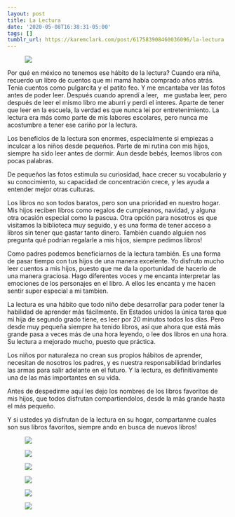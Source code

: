 ```yaml
---
layout: post
title: La Lectura
date: '2020-05-08T16:38:31-05:00'
tags: []
tumblr_url: https://karemclark.com/post/617583908460036096/la-lectura
---
```

<figure class="tmblr-full" data-orig-height="5104" data-orig-width="7952"><img src="https://64.media.tumblr.com/715190eb173a04440487a5deb3666af2/8ecf1a9aceae6a6e-42/s540x810/9aa23691f3b737815484db297d292e659567f272.jpg" data-orig-height="5104" data-orig-width="7952"></figure>

Por qué en méxico no tenemos ese hábito de la lectura? Cuando era niña, recuerdo un libro de cuentos que mi mamá había comprado años atrás. Tenia cuentos como pulgarcita y el patito feo. Y me encantaba ver las fotos antes de poder leer. Después cuando aprendí a leer, &nbsp; me gustaba leer, pero después de leer el mismo libro me aburri y perdi el interes. Aparte de tener que leer en la escuela, la verdad es que nunca lei por entretenimiento. La lectura era más como parte de mis labores escolares, pero nunca me acostumbre a tener ese cariño por la lectura.&nbsp;

Los beneficios de la lectura son enormes, especialmente si empiezas a inculcar a los niños desde pequeños. Parte de mi rutina con mis hijos, siempre ha sido leer antes de dormir. Aun desde bebés, leemos libros con pocas palabras.&nbsp;

De pequeños las fotos estimula su curiosidad, hace crecer su vocabulario y su conocimiento, su capacidad de concentración crece, y les ayuda a entender mejor otras culturas.&nbsp;

Los libros no son todos baratos, pero son una prioridad en nuestro hogar. Mis hijos reciben libros como regalos de cumpleanos, navidad, y alguna otra ocasión especial como la pascua. Otra opción para nosotros es que&nbsp; visitamos la biblioteca muy seguido, y es una forma de tener acceso a libros sin tener que gastar tanto dinero. También cuando alguien nos pregunta qué podrían regalarle a mis hijos, siempre pedimos libros!&nbsp;

Como padres podemos beneficiarnos de la lectura también. Es una forma de pasar tiempo con tus hijos de una manera excelente. Yo disfruto mucho leer cuentos a mis hijos, puesto que me da la oportunidad de hacerlo de una manera graciosa. Hago diferentes voces y me encanta interpretar las emociones de los personajes en el libro. A ellos les encanta y me hacen sentir super especial a mi tambien.&nbsp;

La lectura es una hábito que todo niño debe desarrollar para poder tener la habilidad de aprender más fácilmente. En Estados unidos la única tarea que mi hija de segundo grado tiene, es leer por 20 minutos todos los días. Pero desde muy pequeña siempre ha tenido libros, así que ahora que está más grande pasa a veces más de una hora leyendo, o lee dos libros en una hora. Su lectura a mejorado mucho, puesto que práctica.

Los niños por naturaleza no crean sus propios hábitos de aprender, necesitan de nosotros los padres, y es nuestra responsabilidad brindarles las armas para salir adelante en el futuro. Y la lectura, es definitivamente una de las más importantes en su vida.

Antes de despedirme aquí les dejo los nombres de los libros favoritos de mis hijos, que todos disfrutan compartiendolos, desde la más grande hasta el más pequeño.

Y si ustedes ya disfrutan de la lectura en su hogar, compartanme cuales son sus libros favoritos, siempre ando en busca de nuevos libros!

<figure data-orig-height="159" data-orig-width="112"><img src="https://64.media.tumblr.com/73d54482cfe7fba2cbdae20a24109493/8ecf1a9aceae6a6e-17/s540x810/7e949b9ce6249196964f6cb7033c9f0374d20fd9.jpg" data-orig-height="159" data-orig-width="112"></figure><figure data-orig-height="225" data-orig-width="225"><img src="https://64.media.tumblr.com/9e94509e75b3dceace04fadc7d7ff212/8ecf1a9aceae6a6e-da/s540x810/7ee3fd6a95b3dce4ca4e0997e7f495efc1152307.jpg" data-orig-height="225" data-orig-width="225"></figure><figure data-orig-height="176" data-orig-width="286"><img src="https://64.media.tumblr.com/8c2d861c4c80f1b905ecc656146141e8/8ecf1a9aceae6a6e-23/s540x810/bd8fabe07f2a4e0d9c3453bf55de0ab17e1058f8.jpg" data-orig-height="176" data-orig-width="286"></figure><figure data-orig-height="225" data-orig-width="225"><img src="https://64.media.tumblr.com/4df1ea3070d52aaf5247e81f9ee4ac33/8ecf1a9aceae6a6e-3f/s540x810/e317a99dee4ba2ebd6e7c577586f3e1029d24ee0.jpg" data-orig-height="225" data-orig-width="225"></figure><figure data-orig-height="259" data-orig-width="194"><img src="https://64.media.tumblr.com/33b1512c2f323e0205b18900aa855660/8ecf1a9aceae6a6e-84/s540x810/d3f37bab4f59823b067cebcfd5f9fa0249a838e9.jpg" data-orig-height="259" data-orig-width="194"></figure><figure data-orig-height="194" data-orig-width="259"><img src="https://64.media.tumblr.com/0f3cab3c5eaed79fd4ae38161c80956d/8ecf1a9aceae6a6e-4b/s540x810/407dc650c97c223d8d73f448f4d72c8105afaac4.jpg" data-orig-height="194" data-orig-width="259"></figure>
